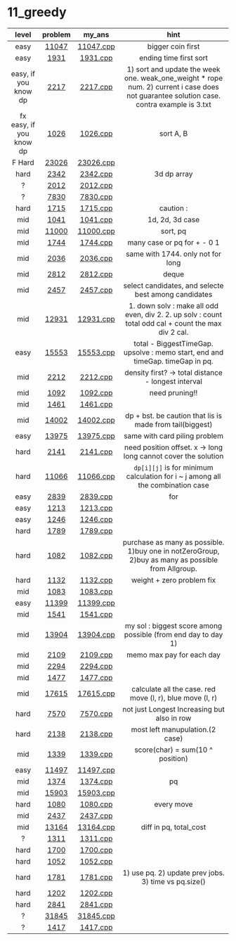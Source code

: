 # 11_greedy
| level | problem | my_ans | hint |
| :--: | :--: | :--: | :--: |
| easy | [11047](https://www.acmicpc.net/problem/11047) | [11047.cpp](./11047/11047.cpp) | bigger coin first |
| easy | [1931](https://www.acmicpc.net/problem/1931) | [1931.cpp](./1931/1931.cpp) | ending time first sort |
| easy, if you know dp | [2217](https://www.acmicpc.net/problem/2217) | [2217.cpp](./2217/2217.cpp) | 1) sort and update the week one. weak_one_weight * rope num. 2) current i case does not guarantee solution case. contra example is 3.txt |
| fx easy, if you know dp | [1026](https://www.acmicpc.net/problem/1026) | [1026.cpp](./1026/1026.cpp) | sort A, B |
| F Hard | [23026](https://www.acmicpc.net/problem/23026) | [23026.cpp](./23026/23026.cpp) |  |
| hard | [2342](https://www.acmicpc.net/problem/2342) | [2342.cpp](./2342/2342.cpp) | 3d dp array |
| ? | [2012](https://www.acmicpc.net/problem/2012) | [2012.cpp](./2012/2012.cpp) |  |
| ? | [7830](https://www.acmicpc.net/problem/7830) | [7830.cpp](./7830/7830.cpp) |  |
| hard | [1715](https://www.acmicpc.net/problem/1715) | [1715.cpp](./1715/1715.cpp) | caution :  |
| mid | [1041](https://www.acmicpc.net/problem/1041) | [1041.cpp](./1041/1041.cpp) | 1d, 2d, 3d case |
| mid | [11000](https://www.acmicpc.net/problem/11000) | [11000.cpp](./11000/11000.cpp) | sort, pq |
| mid | [1744](https://www.acmicpc.net/problem/1744) | [1744.cpp](./1744/1744.cpp) | many case or pq for + - 0 1 |
| mid | [2036](https://www.acmicpc.net/problem/2036) | [2036.cpp](./2036/2036.cpp) | same with 1744. only not for long |
| mid | [2812](https://www.acmicpc.net/problem/2812) | [2812.cpp](./2812/2812.cpp) | deque |
| mid | [2457](https://www.acmicpc.net/problem/2457) | [2457.cpp](./2457/2457.cpp) | select candidates, and selecte best among candidates |
| mid | [12931](https://www.acmicpc.net/problem/12931) | [12931.cpp](./12931/12931.cpp) | 1. down solv : make all odd even, div 2. 2. up solv : count total odd cal + count the max div 2 cal.  |
| easy | [15553](https://www.acmicpc.net/problem/15553) | [15553.cpp](./15553/15553.cpp) | total - BiggestTimeGap. upsolve : memo start, end and timeGap. timeGap in pq. |
| mid | [2212](https://www.acmicpc.net/problem/2212) | [2212.cpp](./2212/2212.cpp) | density first? -> total distance - longest interval |
| mid | [1092](https://www.acmicpc.net/problem/1092) | [1092.cpp](./1092/1092.cpp) | need pruning!! |
| mid | [1461](https://www.acmicpc.net/problem/1461) | [1461.cpp](./1461/1461.cpp) |  |
| mid | [14002](https://www.acmicpc.net/problem/14002) | [14002.cpp](./14002/14002.cpp) | dp + bst. be caution that lis is made from tail(biggest) |
| easy | [13975](https://www.acmicpc.net/problem/13975) | [13975.cpp](./13975/13975.cpp) | same with card piling problem |
| hard | [2141](https://www.acmicpc.net/problem/2141) | [2141.cpp](./2141/2141.cpp) | need position offset. x -> long long cannot cover the solution |
| hard | [11066](https://www.acmicpc.net/problem/11066) | [11066.cpp](./11066/11066.cpp) | `dp[i][j]` is for minimum calculation for i ~ j among all the combination case  |
| easy | [2839](https://www.acmicpc.net/problem/2839) | [2839.cpp](./2839/2839.cpp) | for |
| easy | [1213](https://www.acmicpc.net/problem/1213) | [1213.cpp](./1213/1213.cpp) |  |
| easy | [1246](https://www.acmicpc.net/problem/1246) | [1246.cpp](./1246/1246.cpp) |  |
| hard | [1789](https://www.acmicpc.net/problem/1789) | [1789.cpp](./1789/1789.cpp) |  |
| hard | [1082](https://www.acmicpc.net/problem/1082) | [1082.cpp](./1082/1082.cpp) | purchase as many as possible. 1)buy one in notZeroGroup, 2)buy as many as possible from Allgroup. |
| hard | [1132](https://www.acmicpc.net/problem/1132) | [1132.cpp](./1132/1132.cpp) | weight + zero problem fix |
| mid | [1083](https://www.acmicpc.net/problem/1083) | [1083.cpp](./1083/1083.cpp) |  |
| easy | [11399](https://www.acmicpc.net/problem/11399) | [11399.cpp](./11399/11399.cpp) |  |
| mid | [1541](https://www.acmicpc.net/problem/1541) | [1541.cpp](./1541/1541.cpp) |  |
| mid | [13904](https://www.acmicpc.net/problem/13904) | [13904.cpp](./13904/13904.cpp) | my sol : biggest score among possible (from end day to day 1) |
| mid | [2109](https://www.acmicpc.net/problem/2109) | [2109.cpp](./2109/2109.cpp) | memo max pay for each day |
| mid | [2294](https://www.acmicpc.net/problem/2294) | [2294.cpp](./2294/2294.cpp) |  |
| mid | [1477](https://www.acmicpc.net/problem/1477) | [1477.cpp](./1477/1477.cpp) |  |
| mid | [17615](https://www.acmicpc.net/problem/17615) | [17615.cpp](./17615/17615.cpp) | calculate all the case. red move (l, r), blue move (l, r) |
| hard | [7570](https://www.acmicpc.net/problem/7570) | [7570.cpp](./7570/7570.cpp) | not just Longest Increasing but also in row |
| hard | [2138](https://www.acmicpc.net/problem/2138) | [2138.cpp](./2138/2138.cpp) | most left manupulation.(2 case) |
| mid | [1339](https://www.acmicpc.net/problem/1339) | [1339.cpp](./1339/1339.cpp) | score(char) = sum(10 ^ position) |
| easy | [11497](https://www.acmicpc.net/problem/11497) | [11497.cpp](./11497/11497.cpp) |  |
| mid | [1374](https://www.acmicpc.net/problem/1374) | [1374.cpp](./1374/1374.cpp) | pq |
| mid | [15903](https://www.acmicpc.net/problem/15903) | [15903.cpp](./15903/15903.cpp) |  |
| hard | [1080](https://www.acmicpc.net/problem/1080) | [1080.cpp](./1080/1080.cpp) | every move |
| mid | [2437](https://www.acmicpc.net/problem/2437) | [2437.cpp](./2437/2437.cpp) |  |
| mid | [13164](https://www.acmicpc.net/problem/13164) | [13164.cpp](./13164/13164.cpp) | diff in pq, total_cost |
| ? | [1311](https://www.acmicpc.net/problem/1311) | [1311.cpp](./1311/1311.cpp) |  |
| hard | [1700](https://www.acmicpc.net/problem/1700) | [1700.cpp](./1700/1700.cpp) |  |
| hard | [1052](https://www.acmicpc.net/problem/1052) | [1052.cpp](./1052/1052.cpp) |  |
| hard | [1781](https://www.acmicpc.net/problem/1781) | [1781.cpp](./1781/1781.cpp) | 1) use pq. 2) update prev jobs. 3) time vs pq.size() |
| hard | [1202](https://www.acmicpc.net/problem/1202) | [1202.cpp](./1202/1202.cpp) |  |
| hard | [2841](https://www.acmicpc.net/problem/2841) | [2841.cpp](./2841/2841.cpp) |  |
| ? | [31845](https://www.acmicpc.net/problem/31845) | [31845.cpp](./31845/31845.cpp) |  |
| ? | [1417](https://www.acmicpc.net/problem/1417) | [1417.cpp](./1417/1417.cpp) |  |

